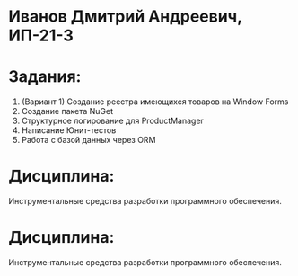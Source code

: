 # Иванов Дмитрий Андреевич, ИП-21-3  
# Задания:   
 1) (Вариант 1) Создание реестра имеющихся товаров на Window Forms
 2) Создание пакета NuGet
 3) Структурное логирование для ProductManager
 4) Написание Юнит-тестов
 5) Работа с базой данных через ORM

# Дисциплина: 
Инструментальные средства разработки программного обеспечения.

# Дисциплина:  
Инструментальные средства разработки программного обеспечения.

